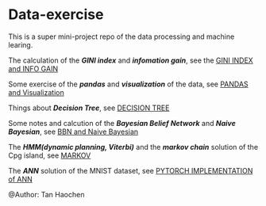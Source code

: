 # Data-exercise

This is a super mini-project repo of the data processing and machine learing.

The calculation of the ***GINI index*** and ***infomation gain***, see the [GINI INDEX and INFO GAIN](https://github.com/Namco0816/Data-exercise/blob/master/Decision_Tree_GINI_Info_Gain/Assignment_1_Problem2.ipynb)

Some exercise of the ***pandas*** and ***visualization*** of the data, see [PANDAS and Visualization](https://github.com/Namco0816/Data-exercise/blob/master/Decision_Tree_GINI_Info_Gain/Assignment_1.ipynb)

Things about ***Decision Tree***, see [DECISION TREE](https://github.com/Namco0816/Data-exercise/blob/master/Decision_Tree_GINI_Info_Gain/Decision_Tree.ipynb)

Some notes and calcution of the ***Bayesian Belief Network*** and ***Naive Bayesian***, see [BBN and Naive Bayesian](https://github.com/Namco0816/Data-exercise/tree/master/bayesian_belief_network_and_naive_bayesian)

The ***HMM(dynamic planning, Viterbi)*** and the ***markov chain*** solution of the Cpg island, see [MARKOV](https://github.com/Namco0816/Data-exercise/tree/master/markov)

The ***ANN*** solution of the MNIST dataset, see [PYTORCH IMPLEMENTATION of ANN](https://github.com/Namco0816/Data-exercise/tree/master/mnist)

@Author: Tan Haochen
